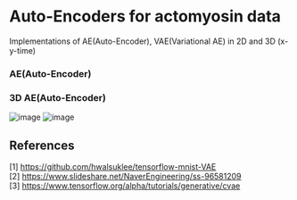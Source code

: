 # Auto-Encoders for actomyosin data
Implementations of AE(Auto-Encoder), VAE(Variational AE) in 2D and 3D (x-y-time)

### AE(Auto-Encoder)


### 3D AE(Auto-Encoder)

![image](https://github.com/user-attachments/assets/877df658-53dc-47a6-99d4-30a26b39a611)
![image](https://github.com/user-attachments/assets/8eb8f9af-f33d-415c-bbfd-bc455430c850)


## References
[1] https://github.com/hwalsuklee/tensorflow-mnist-VAE  
[2] https://www.slideshare.net/NaverEngineering/ss-96581209  
[3] https://www.tensorflow.org/alpha/tutorials/generative/cvae  
